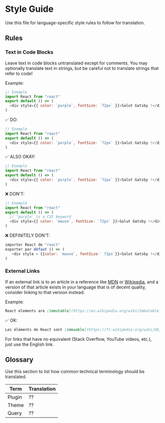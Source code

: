 # Style Guide

Use this file for language-specific style rules to follow for translation.

## Rules

### Text in Code Blocks

Leave text in code blocks untranslated except for comments. You may optionally translate text in strings, but be careful not to translate strings that refer to code!

Example:

```js
// Exemple
import React from "react"
export default () => (
  <div style={{ color: `purple`, fontSize: `72px` }}>Salut Gatsby !</div>
)
```

✅ DO:

```js
// Exemple
import React from "react"
export default () => (
  <div style={{ color: `purple`, fontSize: `72px` }}>Salut Gatsby !</div>
)
```

✅ ALSO OKAY:

```js
// Exemple
import React from "react"
export default () => (
  <div style={{ color: `purple`, fontSize: `72px` }}>Salut Gatsby !</div>
)
```

❌ DON'T:

```js
// Exemple
import React from "react"
export default () => (
  // 'purple' is a CSS keyword
  <div style={{ color: `mauve`, fontSize: `72px` }}>Salut Gatsby !</div>
)
```

❌ DEFINITELY DON'T:

```js
importer React de "react"
exporter par défaut () => (
   <div style = {{color: `mauve`, fontSize:` 72px`}}>Salut Gatsby !</div>
)
```

### External Links

If an external link is to an article in a reference like [MDN] or [Wikipedia], and a version of that article exists in your language that is of decent quality, consider linking to that version instead.

[mdn]: https://developer.mozilla.org/fr/
[wikipedia]: https://fr.wikipedia.org/wiki/Wikip%C3%A9dia:Accueil_principal

Example:

```md
React elements are [immutable](https://en.wikipedia.org/wiki/Immutable_object).
```

✅ OK:

```md
Les éléments de React sont [immuable](https://fr.wikipedia.org/wiki/Objet_immuable).
```

For links that have no equivalent (Stack Overflow, YouTube videos, etc.), just use the English link.

## Glossary

Use this section to list how common technical terminology should be translated.

| Term   | Translation |
| ------ | ----------- |
| Plugin | ??          |
| Theme  | ??          |
| Query  | ??          |
